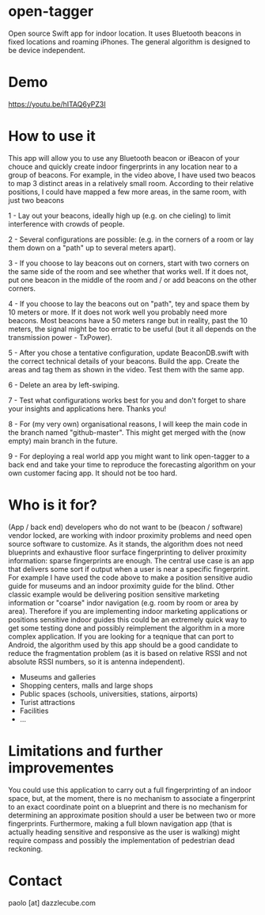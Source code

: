 # open-tagger
Open source Swift app for indoor location.  It uses Bluetooth beacons in fixed locations and roaming iPhones. The general algorithm is designed to be device independent.

# Demo
https://youtu.be/hITAQ6yPZ3I

# How to use it
This app will allow you to use any Bluetooth beacon or iBeacon of your chouce and quickly create indoor fingerprints in any location near to a group of beacons.  For example, in the video above, I have used two beacos to map 3 distinct areas in a relatively small room.  According to their relative positions, I could have mapped a few more areas, in the same room, with just two beacons

1 - Lay out your beacons, ideally high up (e.g. on che cieling) to limit interference with crowds of people.

2 - Several configurations are possible: (e.g. in the corners of a room or lay them down on a "path" up to several meters apart).

3 - If you choose to lay beacons out on corners, start with two corners on the same side of the room and see whether that works well.  If it does not, put one beacon in the middle of the room and / or add beacons on the other corners.

4 - If you choose to lay the beacons out on "path", tey and space them by 10 meters or more.  If it does not work well you probably need more beacons.  Most beacons have a 50 meters range but in reality, past the 10 meters, the signal might be too erratic to be useful (but it all depends on the transmission power - TxPower).

5 - After you chose a tentative configuration, update BeaconDB.swift with the correct technical details of your beacons. Build the app.  Create the areas and tag them as shown in the video.  Test them with the same app.

6 - Delete an area by left-swiping.

7 - Test what configurations works best for you and don't forget to share your insights and applications here.  Thanks you!

8 - For (my very own) organisational reasons, I will keep the main code in the branch named "github-master".  This might get merged with the (now empty) main branch in the future.

9 - For deploying a real world app you might want to link open-tagger to a back end and take your time to reproduce the forecasting algorithm on your own customer facing app.  It should not be too hard.

# Who is it for?
(App / back end) developers who do not want to be (beacon / software) vendor locked, are working with indoor proximity problems and need open source software to customize.  As it stands, the algorithm does not need blueprints and exhaustive floor surface fingerprinting to deliver proximity information: sparse fingerprints are enough.  The central use case is an app that delivers some sort if output when a user is near a specific fingerprint.  For example I have used the code above to make a position sensitive audio guide for museums and an indoor proximity guide for the blind.  Other classic example would be delivering position sensitive marketing information or "coarse" indor navigation (e.g. room by room or area by area).   Therefore if you are implementing indoor marketing applications or positions sensitive indoor guides this could be an extremely quick way to get some testing done and possibly reimplement the algorithm in a more complex application.  If you are looking for a teqnique that can port to Android, the algorithm used by this app should be a good candidate to reduce the fragmentation problem (as it is based on relative RSSI and not absolute RSSI numbers, so it is antenna independent).

- Museums and galleries
- Shopping centers, malls and large shops
- Public spaces (schools, universities, stations, airports)
- Turist attractions
- Facilities
- ...

# Limitations and further improvementes
You could use this application to carry out a full fingerprinting of an indoor space, but, at the moment, there is no mechanism to associate a fingerprint to an exact coordinate point on a blueprint and there is no mechanism for determining an approximate position should a user be between two or more fingerprints. Furthermore, making a full blown navigation app (that is actually heading sensitive and responsive as the user is walking) might require compass and possibly the implementation of pedestrian dead reckoning.

# Contact
paolo [at] dazzlecube.com
